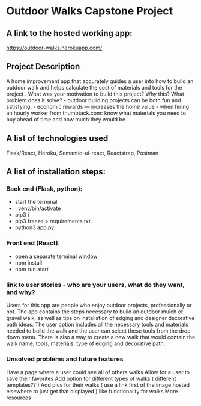 # Outdoor Walks Capstone Project
## A link to the hosted working app:

https://outdoor-walks.herokuapp.com/

## Project Description

A home improvement app that accurately guides a user into how to build an outdoor walk and helps calculate the cost of materials and tools for the project .
What was your motivation to build this project? Why this? What problem does it solve?
	- outdoor building projects can be both fun and satisfying.
	- economic rewards — increases the home value
	- when hiring an hourly worker from thumbtack.com: know what materials you need to buy ahead of time and how much they would be.

## A list of technologies used

Flask/React, Heroku, Semantic-ui-react, Reactstrap, Postman

## A list of installation steps:

### Back end (Flask, python):
- start the terminal
- . venv/bin/activate
- pip3 i
- pip3 freeze > requirements.txt
- python3 app.py

### Front end (React):
- open a separate terminal window
- npm install
- npm run start

### link to user stories - who are your users, what do they want, and why?

Users for this app are people who enjoy outdoor projects, professionally or not.
The app contains the steps necessary to build an outdoor mulch or gravel walk,
as well as tips on installation of edging and designer decorative path ideas.
The user option includes all the necessary tools and materials needed to build the walk
and the user can select these tools from the drop-down menu. There is also
a way to create a new walk that would contain the walk name, tools, materials,
type of edging and decorative path.

### Unsolved problems and future features

Have a page where a user could see all of others walks
Allow for a user to save their favorites
Add option for different types of walks ( different templates?? )
Add pics for their walks ( use a link first of the image hosted elsewhere to just get that displayed )
like functionality for walks
More resources
